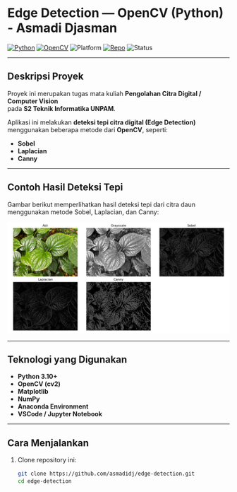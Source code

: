 # Edge Detection — OpenCV (Python) - Asmadi Djasman

[![Python](https://img.shields.io/badge/Python-3.10+-blue?logo=python&logoColor=white)](https://www.python.org/)
[![OpenCV](https://img.shields.io/badge/OpenCV-4.x-success?logo=opencv&logoColor=white)](https://opencv.org/)
![Platform](https://img.shields.io/badge/Platform-%20Anaconda%20|%20VSCode-gray)
[![Repo](https://img.shields.io/badge/GitHub-asmadidj%2Fedge--detection-black?logo=github)](https://github.com/asmadidj/edge-detection)
![Status](https://img.shields.io/badge/Status-Active-brightgreen)

---

## Deskripsi Proyek
Proyek ini merupakan tugas mata kuliah **Pengolahan Citra Digital / Computer Vision**  
pada **S2 Teknik Informatika UNPAM**.

Aplikasi ini melakukan **deteksi tepi citra digital (Edge Detection)** menggunakan beberapa metode dari **OpenCV**, seperti:
- **Sobel**
- **Laplacian**
- **Canny**

---

## Contoh Hasil Deteksi Tepi

Gambar berikut memperlihatkan hasil deteksi tepi dari citra daun menggunakan metode Sobel, Laplacian, dan Canny:

![Contoh Output](https://github.com/asmadidj/edge-detection/blob/main/docs/gambar_comparison.png?raw=true)

---

## Teknologi yang Digunakan
-  **Python 3.10+**
-  **OpenCV (cv2)**
-  **Matplotlib**
-  **NumPy**
-  **Anaconda Environment**
-  **VSCode / Jupyter Notebook**

---

## Cara Menjalankan
1. Clone repository ini:
   ```bash
   git clone https://github.com/asmadidj/edge-detection.git
   cd edge-detection
